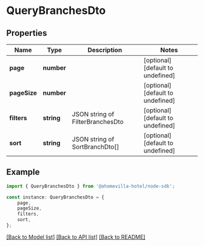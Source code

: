 # QueryBranchesDto


## Properties

Name | Type | Description | Notes
------------ | ------------- | ------------- | -------------
**page** | **number** |  | [optional] [default to undefined]
**pageSize** | **number** |  | [optional] [default to undefined]
**filters** | **string** | JSON string of FilterBranchesDto | [optional] [default to undefined]
**sort** | **string** | JSON string of SortBranchDto[] | [optional] [default to undefined]

## Example

```typescript
import { QueryBranchesDto } from '@ahomevilla-hotel/node-sdk';

const instance: QueryBranchesDto = {
    page,
    pageSize,
    filters,
    sort,
};
```

[[Back to Model list]](../README.md#documentation-for-models) [[Back to API list]](../README.md#documentation-for-api-endpoints) [[Back to README]](../README.md)

